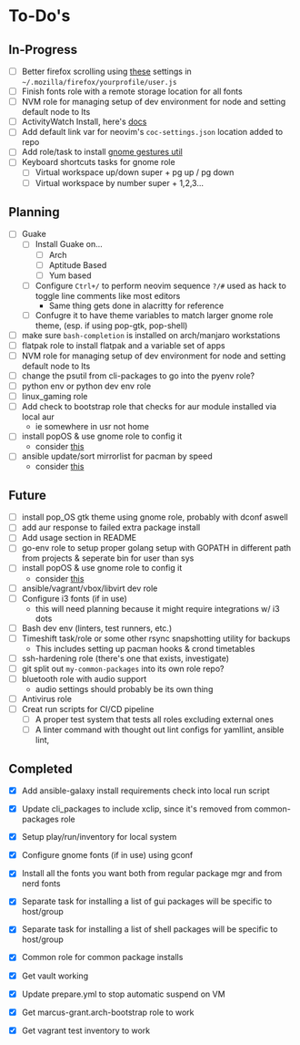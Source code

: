 To-Do's
=======

In-Progress
-----------

- [ ] Better firefox scrolling using [these][02] settings in `~/.mozilla/firefox/yourprofile/user.js`
- [ ] Finish fonts role with a remote storage location for all fonts
- [ ] NVM role for managing setup of dev environment for node and setting default node to lts
- [ ] ActivityWatch Install, here's [docs][01]
- [ ] Add default link var for neovim's `coc-settings.json` location added to repo
- [ ] Add role/task to install [gnome gestures util](https://gitlab.com/cunidev/gestures)
- [ ] Keyboard shortcuts tasks for gnome role
    - [ ] Virtual workspace up/down super + pg up / pg down
    - [ ] Virtual workspace by number super + 1,2,3...

Planning
--------

- [ ] Guake
    - [ ] Install Guake on...
        - [ ] Arch
        - [ ] Aptitude Based
        - [ ] Yum based
    - [ ] Configure `Ctrl+/` to perform neovim sequence `?/#` used as hack to toggle line comments like most editors
        - Same thing gets done in alacritty for reference
    - [ ] Confugre it to have theme variables to match larger gnome role theme, (esp. if using pop-gtk, pop-shell)
- [ ] make sure `bash-completion` is installed on arch/manjaro workstations
- [ ] flatpak role to install flatpak and a variable set of apps
- [ ] NVM role for managing setup of dev environment for node and setting default node to lts
- [ ] change the psutil from cli-packages to go into the pyenv role?
- [ ] python env or python dev env role
- [ ] linux_gaming role
- [ ] Add check to bootstrap role that checks for aur module installed via local aur
    - ie somewhere in usr not home
- [ ] install popOS & use gnome role to config it
    - consider [this](https://www.addictivetips.com/ubuntu-linux-tips/install-pop-gtk-theme-on-linux/)
- [ ] ansible update/sort mirrorlist for pacman by speed
    - consider [this](https://wiki.archlinux.org/index.php/Mirrors)

Future
------

- [ ] install pop_OS gtk theme using gnome role, probably with dconf aswell
- [ ] add aur response to failed extra package install
- [ ] Add usage section in README
- [ ] go-env role to setup proper golang setup with GOPATH in different path from projects & seperate bin for user than sys
- [ ] install popOS & use gnome role to config it
    - consider [this](https://www.addictivetips.com/ubuntu-linux-tips/install-pop-gtk-theme-on-linux/)
- [ ] ansible/vagrant/vbox/libvirt dev role
- [ ] Configure i3 fonts (if in use) 
    - this will need planning because it might require integrations w/ i3 dots
- [ ] Bash dev env (linters, test runners, etc.)
- [ ] Timeshift task/role or some other rsync snapshotting utility for backups
    - This includes setting up pacman hooks & crond timetables
- [ ] ssh-hardening role (there's one that exists, investigate)
- [ ] git split out `my-common-packages` into its own role repo?
- [ ] bluetooth role with audio support
    - audio settings should probably be its own thing
- [ ] Antivirus role
- [ ] Creat run scripts for CI/CD pipeline
    - [ ] A proper test system that tests all roles excluding external ones
    - [ ] A linter command with thought out lint configs for yamllint, ansible lint, 

Completed
---------

- [x] Add ansible-galaxy install requirements check into local run script
- [x] Update cli_packages to include xclip, since it's removed from common-packages role
- [x] Setup play/run/inventory for local system
- [x] Configure gnome fonts (if in use) using gconf
- [x] Install all the fonts you want both from regular package mgr and from nerd fonts
- [x] Separate task for installing a list of gui packages will be specific to host/group
- [x] Separate task for installing a list of shell packages will be specific to host/group
- [x] Common role for common package installs
- [x] Get vault working
- [x] Update prepare.yml to stop automatic suspend on VM
- [x] Get marcus-grant.arch-bootstrap role to work
- [x] Get vagrant test inventory to work


[01]: https://docs.activitywatch.net/en/latest/getting-started.html "ActivityWatch Docs: Getting Started"
[02]: https://wiki.archlinux.org/index.php/Firefox#Smooth_Scrolling "Arch Wiki: Firefox - Smooth Scroll"
